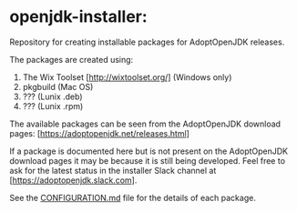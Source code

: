 # openjdk-installer:
Repository for creating installable packages for AdoptOpenJDK releases.

The packages are created using:
1. The Wix Toolset [http://wixtoolset.org/] (Windows only)
2. pkgbuild (Mac OS)
3. ??? (Lunix .deb)
4. ??? (Lunix .rpm)

The available packages can be seen from the AdoptOpenJDK download pages: [https://adoptopenjdk.net/releases.html]

If a package is documented here but is not present on the AdoptOpenJDK download pages it may be because it is still being developed. Feel free to ask for the latest status in the installer Slack channel at [https://adoptopenjdk.slack.com].

See the [CONFIGURATION.md]() file for the details of each package.
